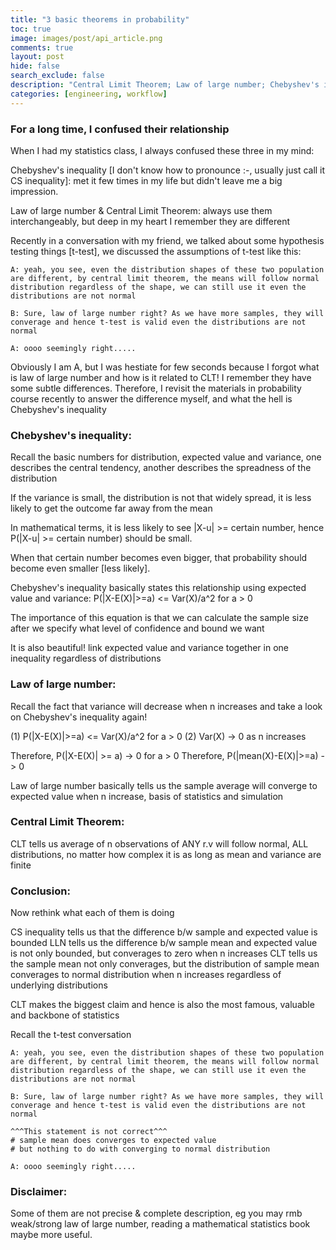 ```yaml
---
title: "3 basic theorems in probability"
toc: true
image: images/post/api_article.png
comments: true
layout: post
hide: false
search_exclude: false
description: "Central Limit Theorem; Law of large number; Chebyshev's inequality"
categories: [engineering, workflow]
---
```


### For a long time, I confused their relationship

When I had my statistics class, I always confused these three in my mind:

Chebyshev's inequality [I don't know how to pronounce :-\, usually just call it CS inequality]: met it few times in my life but didn't leave me a big impression.

Law of large number & Central Limit Theorem: always use them interchangeably, but deep in my heart I remember they are different

Recently in a conversation with my friend, we talked about some hypothesis testing things [t-test], we discussed the assumptions of t-test like this:

```
A: yeah, you see, even the distribution shapes of these two population are different, by central limit theorem, the means will follow normal distribution regardless of the shape, we can still use it even the distributions are not normal

B: Sure, law of large number right? As we have more samples, they will converage and hence t-test is valid even the distributions are not normal

A: oooo seemingly right.....
```

Obviously I am A, but I was hestiate for few seconds because I forgot what is law of large number and how is it related to CLT! I remember they have some subtle differences. Therefore, I revisit the materials in probability course recently to answer the difference myself, and what the hell is Chebyshev's inequality


### Chebyshev's inequality:
Recall the basic numbers for distribution, expected value and variance, one describes the central tendency, another describes the spreadness of the distribution

If the variance is small, the distribution is not that widely spread, it is less likely to get the outcome far away from the mean

In mathematical terms, it is less likely to see |X-u| >= certain number, hence P(|X-u| >= certain number) should be small. 

When that certain number becomes even bigger, that probability should become even smaller [less likely]. 

Chebyshev's inequality basically states this relationship using expected value and variance:
P(|X-E(X)|>=a) <= Var(X)/a^2 for a > 0

The importance of this equation is that we can calculate the sample size after we specify what level of confidence and bound we want

It is also beautiful! link expected value and variance together in one inequality regardless of distributions

### Law of large number:
Recall the fact that variance will decrease when n increases and take a look on Chebyshev's inequality again!

(1) P(|X-E(X)|>=a) <= Var(X)/a^2 for a > 0
(2) Var(X) -> 0 as n increases

Therefore, P(|X-E(X)| >= a) -> 0 for a > 0
Therefore, P(|mean(X)-E(X)|>=a) -> 0

Law of large number basically tells us the sample average will converge to expected value when n increase, basis of statistics and simulation

### Central Limit Theorem:
CLT tells us average of n observations of ANY r.v will follow normal, ALL distributions, no matter how complex it is as long as mean and variance are finite

### Conclusion:
Now rethink what each of them is doing

CS inequality tells us that the difference b/w sample and expected value is bounded
LLN tells us the difference b/w sample mean and expected value is not only bounded, but converages to zero when n increases
CLT tells us the sample mean not only converages, but the distribution of sample mean converages to normal distribution when n increases regardless of underlying distributions

CLT makes the biggest claim and hence is also the most famous, valuable and backbone of statistics

Recall the t-test conversation
```
A: yeah, you see, even the distribution shapes of these two population are different, by central limit theorem, the means will follow normal distribution regardless of the shape, we can still use it even the distributions are not normal

B: Sure, law of large number right? As we have more samples, they will converage and hence t-test is valid even the distributions are not normal

^^^This statement is not correct^^^
# sample mean does converges to expected value
# but nothing to do with converging to normal distribution

A: oooo seemingly right.....
```

### Disclaimer:
Some of them are not precise & complete description, eg you may rmb weak/strong law of large number, reading a mathematical statistics book maybe more useful.
